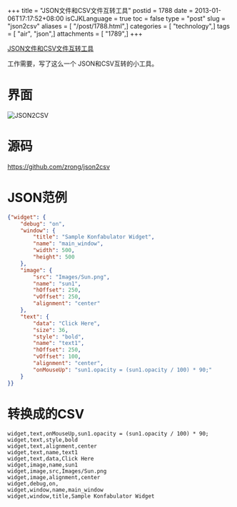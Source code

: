 +++
title = "JSON文件和CSV文件互转工具"
postid = 1788
date = 2013-01-06T17:17:52+08:00
isCJKLanguage = true
toc = false
type = "post"
slug = "json2csv"
aliases = [ "/post/1788.html",]
categories = [ "technology",]
tags = [ "air", "json",]
attachments = [ "1789",]
+++


[JSON文件和CSV文件互转工具](https://blog.zengrong.net/post/1788.html)

工作需要，写了这么一个 JSON和CSV互转的小工具。

# 界面

![JSON2CSV](/uploads/2013/01/json2csv.png)
<!--more-->

# 源码

<https://github.com/zrong/json2csv>

# JSON范例

``` json
{"widget": {
    "debug": "on",
    "window": {
        "title": "Sample Konfabulator Widget",
        "name": "main_window",
        "width": 500,
        "height": 500
    },
    "image": { 
        "src": "Images/Sun.png",
        "name": "sun1",
        "hOffset": 250,
        "vOffset": 250,
        "alignment": "center"
    },
    "text": {
        "data": "Click Here",
        "size": 36,
        "style": "bold",
        "name": "text1",
        "hOffset": 250,
        "vOffset": 100,
        "alignment": "center",
        "onMouseUp": "sun1.opacity = (sun1.opacity / 100) * 90;"
    }
}}  
```

# 转换成的CSV

``` csv
widget,text,onMouseUp,sun1.opacity = (sun1.opacity / 100) * 90;
widget,text,style,bold
widget,text,alignment,center
widget,text,name,text1
widget,text,data,Click Here
widget,image,name,sun1
widget,image,src,Images/Sun.png
widget,image,alignment,center
widget,debug,on,
widget,window,name,main_window
widget,window,title,Sample Konfabulator Widget
```

